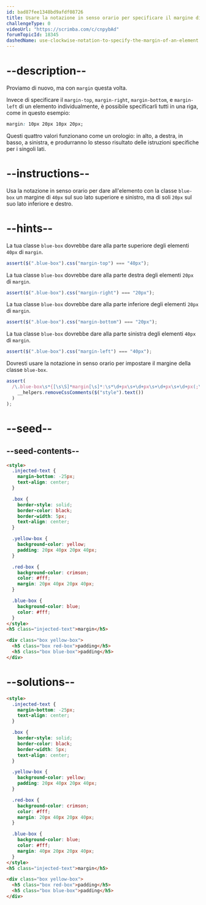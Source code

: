 ```yaml
---
id: bad87fee1348bd9afdf08726
title: Usare la notazione in senso orario per specificare il margine di un elemento
challengeType: 0
videoUrl: "https://scrimba.com/c/cnpybAd"
forumTopicId: 18345
dashedName: use-clockwise-notation-to-specify-the-margin-of-an-element
---
```


# --description--

Proviamo di nuovo, ma con `margin` questa volta.

Invece di specificare il `margin-top`, `margin-right`, `margin-bottom`, e `margin-left` di un elemento individualmente, è possibile specificarli tutti in una riga, come in questo esempio:

```css
margin: 10px 20px 10px 20px;
```

Questi quattro valori funzionano come un orologio: in alto, a destra, in basso, a sinistra, e produrranno lo stesso risultato delle istruzioni specifiche per i singoli lati.

# --instructions--

Usa la notazione in senso orario per dare all'elemento con la classe `blue-box` un margine di `40px` sul suo lato superiore e sinistro, ma di soli `20px` sul suo lato inferiore e destro.

# --hints--

La tua classe `blue-box` dovrebbe dare alla parte superiore degli elementi `40px` di `margin`.

```js
assert($(".blue-box").css("margin-top") === "40px");
```

La tua classe `blue-box` dovrebbe dare alla parte destra degli elementi `20px` di `margin`.

```js
assert($(".blue-box").css("margin-right") === "20px");
```

La tua classe `blue-box` dovrebbe dare alla parte inferiore degli elementi `20px` di `margin`.

```js
assert($(".blue-box").css("margin-bottom") === "20px");
```

La tua classe `blue-box` dovrebbe dare alla parte sinistra degli elementi `40px` di `margin`.

```js
assert($(".blue-box").css("margin-left") === "40px");
```

Dovresti usare la notazione in senso orario per impostare il margine della classe `blue-box`.

```js
assert(
  /\.blue-box\s*{[\s\S]*margin[\s]*:\s*\d+px\s+\d+px\s+\d+px\s+\d+px(;\s*[^}]+\s*}|;?\s*})/.test(
    __helpers.removeCssComments($("style").text())
  )
);
```

# --seed--

## --seed-contents--

```html
<style>
  .injected-text {
    margin-bottom: -25px;
    text-align: center;
  }

  .box {
    border-style: solid;
    border-color: black;
    border-width: 5px;
    text-align: center;
  }

  .yellow-box {
    background-color: yellow;
    padding: 20px 40px 20px 40px;
  }

  .red-box {
    background-color: crimson;
    color: #fff;
    margin: 20px 40px 20px 40px;
  }

  .blue-box {
    background-color: blue;
    color: #fff;
  }
</style>
<h5 class="injected-text">margin</h5>

<div class="box yellow-box">
  <h5 class="box red-box">padding</h5>
  <h5 class="box blue-box">padding</h5>
</div>
```

# --solutions--

```html
<style>
  .injected-text {
    margin-bottom: -25px;
    text-align: center;
  }

  .box {
    border-style: solid;
    border-color: black;
    border-width: 5px;
    text-align: center;
  }

  .yellow-box {
    background-color: yellow;
    padding: 20px 40px 20px 40px;
  }

  .red-box {
    background-color: crimson;
    color: #fff;
    margin: 20px 40px 20px 40px;
  }

  .blue-box {
    background-color: blue;
    color: #fff;
    margin: 40px 20px 20px 40px;
  }
</style>
<h5 class="injected-text">margin</h5>

<div class="box yellow-box">
  <h5 class="box red-box">padding</h5>
  <h5 class="box blue-box">padding</h5>
</div>
```
